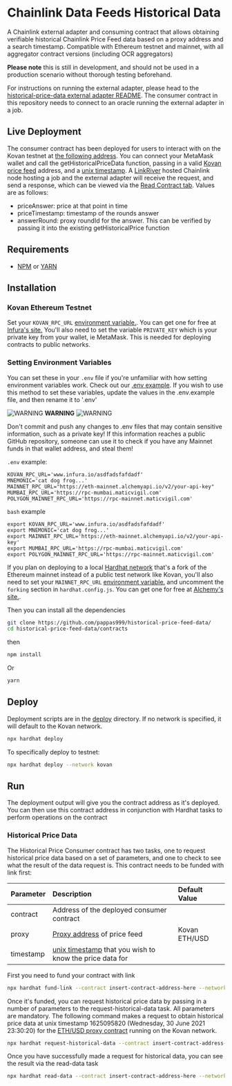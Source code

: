 # Chainlink Data Feeds Historical Data
 A Chainlink external adapter and consuming contract that allows obtaining verifiable historical Chainlink Price Feed data based on a proxy address and a search timestamp. Compatible with Ethereum testnet and mainnet, with all aggregator contract versions (including OCR aggregators)
 
 **Please note** this is still in development, and should not be used in a production scenario without thorough testing beforehand.

For instructions on running the external adapter, please head to the [historical-price-data external adapter README](https://github.com/pappas999/historical-price-feed-data/tree/main/src/historical-price-ea). The consumer contract in this repository needs to connect to an oracle running the external adapter in a job.
 
## Live Deployment
The consumer contract has been deployed for users to interact with on the Kovan testnet at [the following address](https://kovan.etherscan.io/address/0x836889aF31DeF5cfE35620F410648504FAb3F244#writeContract). You can connect your MetaMask wallet and call the getHistoricalPriceData function, passing in a valid [Kovan price feed](https://docs.chain.link/docs/ethereum-addresses/#Kovan%20Testnet) address, and a [unix timestamp](https://www.epochconverter.com/). A [LinkRiver](https://linkriver.io/) hosted Chainlink node hosting a job and the external adapter will receive the request, and send a response, which can be viewed via the [Read Contract tab](https://kovan.etherscan.io/address/0x836889aF31DeF5cfE35620F410648504FAb3F244#readContract). Values are as follows:
- priceAnswer: price at that point in time
- priceTimestamp: timestamp of the rounds answer
- answerRound: proxy roundId for the answer. This can be verified by passing it into the existing getHistoricalPrice function 



## Requirements

- [NPM](https://www.npmjs.com/) or [YARN](https://yarnpkg.com/)

## Installation

### Kovan Ethereum Testnet
Set your `KOVAN_RPC_URL` [environment variable.](https://www.twilio.com/blog/2017/01/how-to-set-environment-variables.html). You can get one for free at [Infura's site.](https://infura.io/) You'll also need to set the variable `PRIVATE_KEY` which is your private key from your wallet, ie MetaMask. This is needed for deploying contracts to public networks. 

### Setting Environment Variables
You can set these in your `.env` file if you're unfamiliar with how setting environment variables work. Check out our [.env example](https://github.com/smartcontractkit/hardhat-starter-kit/blob/main/.env.example). If you wish to use this method to set these variables, update the values in the .env.example file, and then rename it to '.env'

![WARNING](https://via.placeholder.com/15/f03c15/000000?text=+) **WARNING** ![WARNING](https://via.placeholder.com/15/f03c15/000000?text=+)

Don't commit and push any changes to .env files that may contain sensitive information, such as a private key! If this information reaches a public GitHub repository, someone can use it to check if you have any Mainnet funds in that wallet address, and steal them!

`.env` example:
```
KOVAN_RPC_URL='www.infura.io/asdfadsfafdadf'
MNEMONIC='cat dog frog...'
MAINNET_RPC_URL="https://eth-mainnet.alchemyapi.io/v2/your-api-key"
MUMBAI_RPC_URL='https://rpc-mumbai.maticvigil.com'
POLYGON_MAINNET_RPC_URL='https://rpc-mainnet.maticvigil.com'
```
`bash` example
```
export KOVAN_RPC_URL='www.infura.io/asdfadsfafdadf'
export MNEMONIC='cat dog frog...'
export MAINNET_RPC_URL='https://eth-mainnet.alchemyapi.io/v2/your-api-key'
export MUMBAI_RPC_URL='https://rpc-mumbai.maticvigil.com'
export POLYGON_MAINNET_RPC_URL='https://rpc-mainnet.maticvigil.com'
```

If you plan on deploying to a local [Hardhat network](https://hardhat.org/hardhat-network/) that's a fork of the Ethereum mainnet instead of a public test network like Kovan, you'll also need to set your `MAINNET_RPC_URL` [environment variable.](https://www.twilio.com/blog/2017/01/how-to-set-environment-variables.html) and uncomment the `forking` section in `hardhat.config.js`. You can get one for free at [Alchemy's site.](https://alchemyapi.io/).

Then you can install all the dependencies

```bash
git clone https://github.com/pappas999/historical-price-feed-data/
cd historical-price-feed-data/contracts
```
then

```bash
npm install
```

Or

```bash
yarn
```

## Deploy

Deployment scripts are in the [deploy](https://github.com/pappas999/historical-price-feed-data/tree/main/contracts/deploy) directory. If no network is specified, it will default to the Kovan network.

```bash
npx hardhat deploy
```

To specifically deploy to testnet:
```bash
npx hardhat deploy --network kovan
```

## Run

The deployment output will give you the contract address as it's deployed. You can then use this contract address in conjunction with Hardhat tasks to perform operations on the contract


### Historical Price Data
The Historical Price Consumer contract has two tasks, one to request historical price data based on a set of parameters, and one to check to see what the result of the data request is. This contract needs to be funded with link first:

| Parameter  | Description                                             | Default Value |
| ---------- | :------------------------------------------------------ | :------------ |
| contract   | Address of the deployed consumer contract               |               |
| proxy      | [Proxy address](https://docs.chain.link/docs/ethereum-addresses/) of price feed                            | Kovan ETH/USD |
| timestamp  | [unix timestamp](https://www.epochconverter.com/) that you wish to know the price data for |               |


First you need to fund your contract with link

```bash
npx hardhat fund-link --contract insert-contract-address-here --network network
```

Once it's funded, you can request historical price data by passing in a number of parameters to the request-historical-data task. All parameters are mandatory. The following command makes a request to obtain historical price data at unix timestamp 1625095820 (Wednesday, 30 June 2021 23:30:20) for the [ETH/USD proxy contract](https://kovan.etherscan.io/address/0x9326BFA02ADD2366b30bacB125260Af641031331) running on the Kovan network.

```bash
npx hardhat request-historical-data --contract insert-contract-address-here --proxy 0x9326BFA02ADD2366b30bacB125260Af641031331 --timestamp 1625095820  --network kovan
```

Once you have successfully made a request for historical data, you can see the result via the read-data task
```bash
npx hardhat read-data --contract insert-contract-address-here --network network
```



